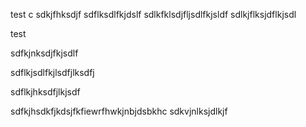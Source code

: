 test c
sdkjfhksdjf
sdflksdlfkjdslf
sdlkfklsdjfljsdlfkjsldf
sdlkjflksjdflkjsdl

test

sdfkjnksdjfkjsdlf



sdflkjsdlfkjlsdfjlksdfj

sdflkjhksdfjlkjsdf


sdfkjhsdkfjkdsjfkfiewrfhwkjnbjdsbkhc
sdkvjnlksjdlkjf